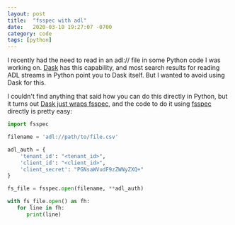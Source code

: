 ```yaml
---
layout: post
title:  "fsspec with adl"
date:   2020-03-10 19:27:07 -0700
category: code
tags: [python]
---
```



I recently had the need to read in an adl:// file in some Python code I was working on. [Dask](https://dask.org/) has this capability, and most search results for reading ADL streams in Python point you to Dask itself. But I wanted to avoid using Dask for this.

I couldn't find anything that said how you can do this directly in Python, but it turns out [Dask just wraps fsspec](https://github.com/dask/dask/blob/7f5f7fe49298c2353977b99a081be47dc28bc358/dask/dataframe/io/csv.py#L764), and the code to do it using [fsspec](https://pypi.org/project/fsspec/) directly is pretty easy:


```python
import fsspec

filename = 'adl://path/to/file.csv'

adl_auth = {
	'tenant_id': "<tenant_id>", 
	'client_id': "<client_id>", 
	'client_secret': "PGNsaWVudF9zZWNyZXQ+"
}

fs_file = fsspec.open(filename, **adl_auth)

with fs_file.open() as fh:
   for line in fh:
      print(line)
```
